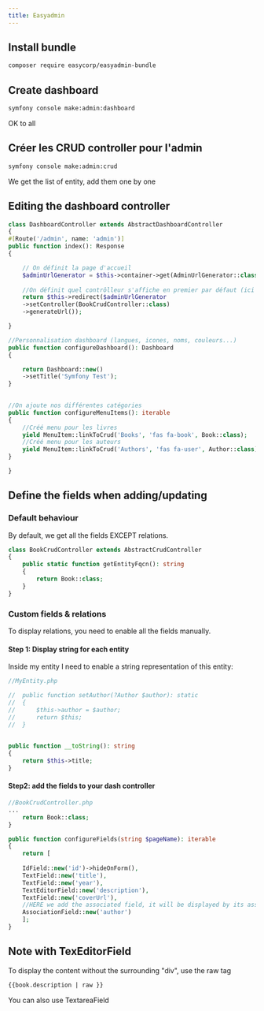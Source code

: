 ```yaml
---
title: Easyadmin
---
```


## Install bundle
```sh
composer require easycorp/easyadmin-bundle
```

## Create dashboard

```sh
symfony console make:admin:dashboard
```

OK to all

## Créer les CRUD controller pour l'admin
```sh
symfony console make:admin:crud
```
We get the list of entity, add them one by one

## Editing the dashboard controller
```php
class DashboardController extends AbstractDashboardController
{
#[Route('/admin', name: 'admin')]
public function index(): Response
{

	// On définit la page d'accueil
	$adminUrlGenerator = $this->container->get(AdminUrlGenerator::class);
	
	//On définit quel contrôlleur s'affiche en premier par défaut (ici book)
	return $this->redirect($adminUrlGenerator
	->setController(BookCrudController::class)
	->generateUrl());

}

//Personnalisation dashboard (langues, icones, noms, couleurs...)
public function configureDashboard(): Dashboard
{

	return Dashboard::new()
	->setTitle('Symfony Test');
}

  
//On ajoute nos différentes catégories
public function configureMenuItems(): iterable
{
	//Créé menu pour les livres
	yield MenuItem::linkToCrud('Books', 'fas fa-book', Book::class);
	//Créé menu pour les auteurs
	yield MenuItem::linkToCrud('Authors', 'fas fa-user', Author::class);
}

}
```

## Define the fields when adding/updating

### Default behaviour
By default, we get all the fields EXCEPT relations.
```php
class BookCrudController extends AbstractCrudController
{
	public static function getEntityFqcn(): string
	{
		return Book::class;
	}
}
```

### Custom fields & relations
To display relations, you need to enable all the fields manually.

#### Step 1: Display string for each entity
Inside my entity I need to enable a string representation of this entity:
```php
//MyEntity.php

//	public function setAuthor(?Author $author): static
//	{
//		$this->author = $author;
//		return $this;
//	}

  
public function __toString(): string
{
	return $this->title;
}
```

#### Step2: add the fields to your dash controller
```php
//BookCrudController.php
...
	return Book::class;
}

public function configureFields(string $pageName): iterable
{
	return [
	
	IdField::new('id')->hideOnForm(),
	TextField::new('title'),
	TextField::new('year'),	
	TextEditorField::new('description'),	
	TextField::new('coverUrl'),	
	//HERE we add the associated field, it will be displayed by its associated string
	AssociationField::new('author')	
	];
}

```

## Note with  TexEditorField
To display the content without the surrounding "div", use the raw tag
```html
{{book.description | raw }}
```
You can also use TextareaField